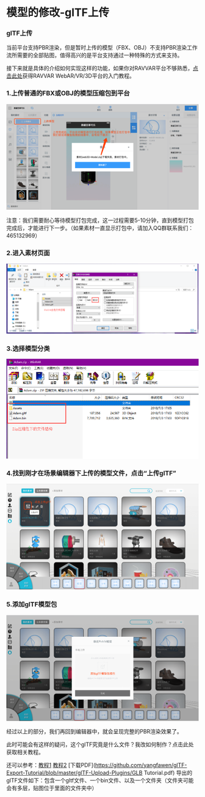 # 模型的修改-glTF上传
### glTF上传
当前平台支持PBR渲染，但是暂时上传的模型（FBX、OBJ）不支持PBR渲染工作流所需要的全部贴图，值得高兴的是平台支持通过一种特殊的方式来支持。

接下来就是具体的介绍如何实现这样的功能，如果你对RAVVAR平台不够熟悉，[点击此处](https://github.com/yangfawen/WebXR/blob/master/README.md)获得RAVVAR WebAR/VR/3D平台的入门教程。

### 1.上传普通的FBX或OBJ的模型压缩包到平台
![](glTF-Upload-Tutorial/glTF-Upload-Tutorial1.png)

注意：我们需要耐心等待模型打包完成，这一过程需要5-10分钟，直到模型打包完成后，才能进行下一步。（如果素材一直显示打包中，请加入QQ群联系我们：465132969）

### 2.进入素材页面
![](glTF-Upload-Tutorial/glTF-Upload-Tutorial2.png)

### 3.选择模型分类
![](glTF-Upload-Tutorial/glTF-Upload-Tutorial3.png)

### 4.找到刚才在场景编辑器下上传的模型文件，点击“上传glTF”
![](glTF-Upload-Tutorial/glTF-Upload-Tutorial4.png)

### 5.添加glTF模型包
![](glTF-Upload-Tutorial/glTF-Upload-Tutorial5.png)

经过以上的部分，我们再回到编辑器中，就会呈现完整的PBR渲染效果了。

此时可能会有这样的疑问，这个glTF究竟是什么文件？我改如何制作？点击此处获取相关教程。

还可以参考：[教程1](https://www.khronos.org/blog/art-pipeline-for-gltf) [教程2](https://developers.facebook.com/docs/sharing/3d-posts/glb-tutorials) 
[下载PDF](https://github.com/yangfawen/glTF-Export-Tutorial/blob/master/glTF-Upload-Plugins/GLB Tutorial.pdf)
导出的glTF文件如下：包含一个gltf文件、一个bin文件、以及一个文件夹（文件夹可能会有多层，贴图位于里面的文件夹中）
